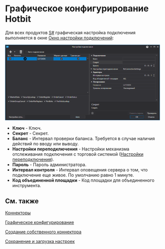 # Графическое конфигурирование Hotbit

Для всех продуктов [S\#](../../../../api.md) графическая настройка подключения выполняется в окне [Окно настройки подключений](../../../graphical_user_interface/connection_settings_window.md):

![API GUI Settings Hotbit](../../../../../images/api_gui_settings_hotbit.png)

- **Ключ** \- Ключ. 
- **Секрет** \- Секрет. 
- **Баланс** \- Интервал проверки баланса. Требуется в случае наличия действий по вводу или выводу.
- **Настройки переподключения** \- Настройки механизма отслеживания подключения с торговой системой ([Настройки переподключения](../../reconnection_settings.md)). 
- **Пароль** \- Пароль администратора. 
- **Интервал контроля** \- Интервал оповещения сервера о том, что подключение еще живое. По умолчанию равно 1 минуте. 
- **Код объединенной площадки** \- Код площадки для объединенного инструмента. 

## См. также

[Коннекторы](../../../connectors.md)

[Графическое конфигурирование](../../graphical_configuration.md)

[Создание собственного коннектора](../../creating_own_connector.md)

[Сохранение и загрузка настроек](../../save_and_load_settings.md)
